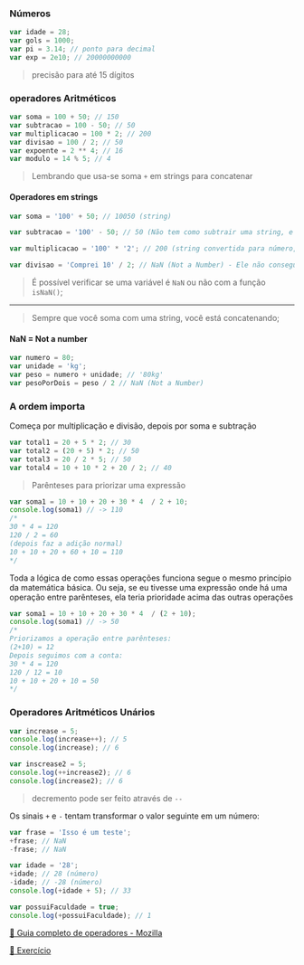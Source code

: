 ### Números
```js
var idade = 28;
var gols = 1000;
var pi = 3.14; // ponto para decimal
var exp = 2e10; // 20000000000
```
> precisão para até 15 dígitos

### operadores Aritméticos
```js
var soma = 100 + 50; // 150
var subtracao = 100 - 50; // 50
var multiplicacao = 100 * 2; // 200
var divisao = 100 / 2; // 50
var expoente = 2 ** 4; // 16
var modulo = 14 % 5; // 4
```
> Lembrando que usa-se soma `+` em strings para concatenar

#### Operadores em strings

```js
var soma = '100' + 50; // 10050 (string)

var subtracao = '100' - 50; // 50 (Não tem como subtrair uma string, e por isso ele tenta converter a string para número)

var multiplicacao = '100' * '2'; // 200 (string convertida para número, por isso funcionou)

var divisao = 'Comprei 10' / 2; // NaN (Not a Number) - Ele não consegue converter a string "comprei" por isso retorna NaN
```
> É possível verificar se uma variável é `NaN` ou não com a função `isNaN()`;
---
> Sempre que você soma com uma string, você está concatenando;

#### NaN = Not a number
```js
var numero = 80;
var unidade = 'kg';
var peso = numero + unidade; // '80kg'
var pesoPorDois = peso / 2 // NaN (Not a Number)
```

### A ordem importa
Começa por multiplicação e divisão, depois por soma e subtração

```js
var total1 = 20 + 5 * 2; // 30
var total2 = (20 + 5) * 2; // 50
var total3 = 20 / 2 * 5; // 50
var total4 = 10 + 10 * 2 + 20 / 2; // 40
```

> Parênteses para priorizar uma expressão

```js
var soma1 = 10 + 10 + 20 + 30 * 4  / 2 + 10;
console.log(soma1) // -> 110
/* 
30 * 4 = 120
120 / 2 = 60
(depois faz a adição normal)
10 + 10 + 20 + 60 + 10 = 110
*/ 
```

Toda a lógica de como essas operações funciona segue o mesmo princípio da matemática básica. Ou seja, se eu tivesse uma expressão onde há uma operação entre parênteses, ela teria prioridade acima das outras operações

```js
var soma1 = 10 + 10 + 20 + 30 * 4  / (2 + 10);
console.log(soma1) // -> 50
/* 
Priorizamos a operação entre parênteses:
(2+10) = 12
Depois seguimos com a conta:
30 * 4 = 120
120 / 12 = 10
10 + 10 + 20 + 10 = 50
*/ 
```

### Operadores Aritméticos Unários
```js
var increase = 5;
console.log(increase++); // 5
console.log(increase); // 6

var inscrease2 = 5;
console.log(++increase2); // 6
console.log(increase2); // 6
```
> decremento pode ser feito através de `--`

Os sinais `+` e `-` tentam transformar o valor seguinte em um número:
```js
var frase = 'Isso é um teste';
+frase; // NaN
-frase; // NaN

var idade = '28';
+idade; // 28 (número)
-idade; // -28 (número)
console.log(+idade + 5); // 33 

var possuiFaculdade = true;
console.log(+possuiFaculdade); // 1
``` 

[🔗 Guia completo de operadores - Mozilla](https://developer.mozilla.org/pt-BR/docs/Web/JavaScript/Guide/Expressions_and_operators)

[🔗 Exercício](numbers-n-operators.js)